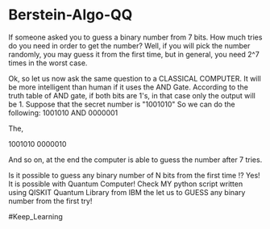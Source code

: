 # Berstein-Algo-QQ

If someone asked you to guess a binary number from 7 bits. How much tries do you need in order to get the number?
Well, if you will pick the number randomly, you may guess it from the first time, but in general, you need 2^7 times in the worst case.

Ok, so let us now ask the same question to a CLASSICAL COMPUTER. It will be more intelligent than human if it uses the AND Gate.
According to the truth table of AND gate, if both bits are 1's, in that case only the output will be 1.
Suppose that the secret number is "1001010"
So we can do the following:
  1001010
AND
  0000001

The,

  1001010
  0000010
 
 And so on, at the end the computer is able to guess the number after 7 tries.
 
Is it possible to guess any binary number of N bits from the first time !? Yes! It is possible with Quantum Computer!
Check MY python script written using QISKIT Quantum Library from IBM the let us to GUESS any binary number from the first try!

#Keep_Learning
